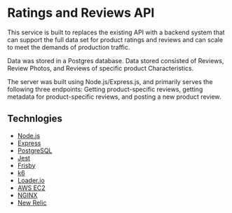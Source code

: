 # Ratings and Reviews API

This service is built to replaces the existing API with a backend system that can support the full data set for product ratings and reviews and can scale to meet the demands of production traffic.

Data was stored in a Postgres database. Data stored consisted of Reviews, Review Photos, and Reviews of specific product Characteristics.

The server was built using Node.js/Express.js, and primarily serves the following three endpoints: Getting product-specific reviews, getting metadata for product-specific reviews, and posting a new product review.

## Technlogies

- [Node.js](https://nodejs.org/en)
- [Express](https://expressjs.com/)
- [PostgreSQL](https://www.postgresql.org/)
- [Jest](https://jestjs.io/)
- [Frisby](https://docs.frisbyjs.com/)
- [k6](https://k6.io/stress-testing/)
- [Loader.io](https://loader.io/)
- [AWS EC2](https://aws.amazon.com/ec2/)
- [NGINX](https://nginx.org/en/)
- [New Relic](https://newrelic.com/)
